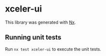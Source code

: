 # xceler-ui

This library was generated with [Nx](https://nx.dev).

## Running unit tests

Run `nx test xceler-ui` to execute the unit tests.
